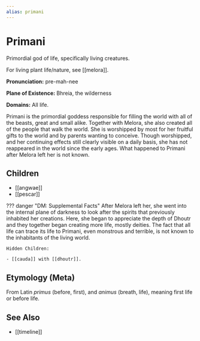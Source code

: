 ```yaml
---
alias: primani
---
```

# Primani

Primordial god of life, specifically living creatures.

For living plant life/nature, see [[melora]].

**Pronunciation:** pre-mah-nee

**Plane of Existence:** Bhreia, the wilderness

**Domains:** All life.

Primani is the primordial goddess responsible for filling the world with all of the beasts, great and small alike. Together with Melora, she also created all of the people that walk the world. She is worshipped by most for her fruitful gifts to the world and by parents wanting to conceive. Though worshipped, and her continuing effects  still clearly visible on a daily basis, she has not reappeared in the world since the early ages. What happened to Primani after Melora left her is not known.

## Children

- [[angwae]]
- [[pescar]]

??? danger "DM: Supplemental Facts"
    After Melora left her, she went into the internal plane of darkness to look after the spirits that previously inhabited her creations. Here, she began to appreciate the depth of Dhoutr and they together began creating more life, mostly deities. The fact that all life can trace its life to Primani, even monstrous and terrible, is not known to the inhabitants of the living world.

    Hidden Children:

    - [[cauda]] with [[dhoutr]].

## Etymology (Meta)

From Latin *primus* (before, first), and *animus* (breath, life), meaning first life or before life.

## See Also

- [[timeline]]
